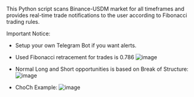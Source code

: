 This Python script scans Binance-USDM market for all timeframes and provides real-time trade notifications to the user according to Fibonacci trading rules.

Important Notice:
- Setup your own Telegram Bot if you want alerts.


  
- Used Fibonacci retracement for trades is 0.786
  ![image](https://github.com/AlgoXTrader/Fibonacci-Trade-Finder/assets/151068288/ce31aaa1-ca70-4c2c-b5d2-25fa801f1972)



- Normal Long and Short opportunities is based on Break of Structure:
  ![image](https://github.com/AlgoXTrader/Fibonacci-Trade-Finder/assets/151068288/8fe33f86-2640-43fe-9f98-f13bd7a7c29c)




- ChoCh Example:
![image](https://github.com/AlgoXTrader/Fibonacci-Trade-Finder/assets/151068288/c2c77b3a-7f03-48c1-b2dd-1bb3687a8576)




  

